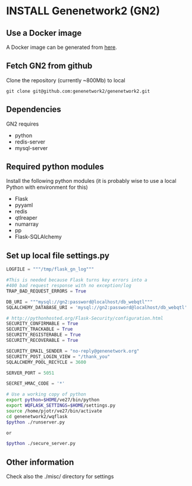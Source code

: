 # INSTALL Genenetwork2 (GN2)

## Use a Docker image

A Docker image can be generated from
[here](https://github.com/lomereiter/gn2-docker).

## Fetch GN2 from github

Clone the repository (currently ~800Mb) to local

    git clone git@github.com:genenetwork2/genenetwork2.git

## Dependencies

GN2 requires

* python
* redis-server
* mysql-server

## Required python modules

Install the following python modules (it is probably wise to use a local
Python with environment for this)

* Flask
* pyyaml
* redis
* qtlreaper
* numarray
* pp
* Flask-SQLAlchemy

## Set up local file settings.py

```python
LOGFILE = """/tmp/flask_gn_log"""

#This is needed because Flask turns key errors into a
#400 bad request response with no exception/log
TRAP_BAD_REQUEST_ERRORS = True

DB_URI = """mysql://gn2:password@localhost/db_webqtl"""
SQLALCHEMY_DATABASE_URI = 'mysql://gn2:password@localhost/db_webqtl'

# http://pythonhosted.org/Flask-Security/configuration.html
SECURITY_CONFIRMABLE = True
SECURITY_TRACKABLE = True
SECURITY_REGISTERABLE = True
SECURITY_RECOVERABLE = True

SECURITY_EMAIL_SENDER = "no-reply@genenetwork.org"
SECURITY_POST_LOGIN_VIEW = "/thank_you"
SQLALCHEMY_POOL_RECYCLE = 3600

SERVER_PORT = 5051

SECRET_HMAC_CODE = '*'
```

```sh
# Use a working copy of python
export python=$HOME/ve27/bin/python
export WQFLASK_SETTINGS=$HOME/settings.py
source /home/pjotr/ve27/bin/activate  
cd genenetwork2/wqflask
$python ./runserver.py

or

$python ./secure_server.py
```

## Other information

Check also the ./misc/ directory for settings